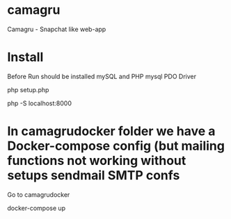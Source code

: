 # camagru
Camagru - Snapchat like web-app

# Install

Before Run should be installed mySQL and PHP mysql PDO Driver

php setup.php

php -S localhost:8000

# In camagrudocker folder we have a Docker-compose config (but mailing functions not working without setups sendmail SMTP confs

Go to camagrudocker

docker-compose up
